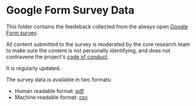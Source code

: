 # Google Form Survey Data

This folder contains the feedeback collected from the always open [Google Form survey](https://bit.ly/AutisticaTuringCitSciForm). 

All content submitted to the survey is moderated by the core research team to make sure the content is not personally identifying, and does not contravene the project's [code of conduct](https://github.com/katoss/katoss.github.io/blob/master/.github/CODE_OF_CONDUCT.md).

It is regularly updated. 

The survey data is available in two formats:

  * Human readable format: [pdf](https://github.com/alan-turing-institute/AutisticaCitizenScience/blob/master/community-recommendations/google-form/Autistica_Turing%20Citizen%20Science%20Platform%20(Responses)%20-%20Form%20Responses%201(3).pdf)
  * Machine readable format: [csv](https://github.com/alan-turing-institute/AutisticaCitizenScience/blob/master/community-recommendations/google-form/Autistica_Turing%20Citizen%20Science%20Platform%20(Responses)%20-%20Form%20Responses%201(3).csv)
  
 
